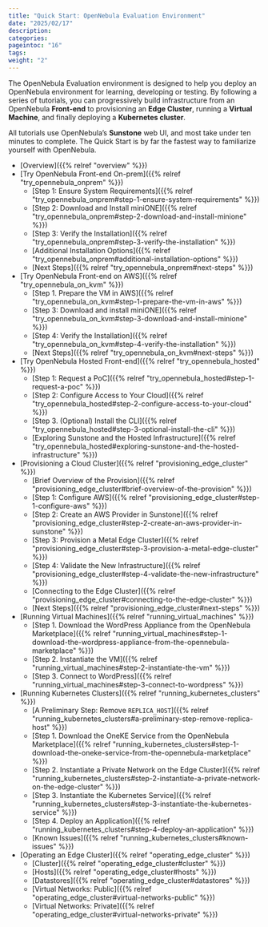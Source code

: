 ```yaml
---
title: "Quick Start: OpenNebula Evaluation Environment"
date: "2025/02/17"
description:
categories:
pageintoc: "16"
tags:
weight: "2"
---
```


<a id="quick-start"></a>

<a id="qs"></a>

<!--# Quick Start: OpenNebula Evaluation Environment [formerly Quick Start] -->

The OpenNebula Evaluation environment is designed to help you deploy an OpenNebula environment for learning, developing or testing. By following a series of tutorials, you can progressively build infrastructure from an OpenNebula **Front-end** to provisioning an **Edge Cluster**, running a **Virtual Machine**, and finally deploying a **Kubernetes cluster**.

All tutorials use OpenNebula’s **Sunstone** web UI, and most take under ten minutes to complete. The Quick Start is by far the fastest way to familiarize yourself with OpenNebula.

* [Overview]({{% relref "overview" %}})
* [Try OpenNebula Front-end On-prem]({{% relref "try_opennebula_onprem" %}})
  * [Step 1: Ensure System Requirements]({{% relref "try_opennebula_onprem#step-1-ensure-system-requirements" %}})
  * [Step 2: Download and Install miniONE]({{% relref "try_opennebula_onprem#step-2-download-and-install-minione" %}})
  * [Step 3: Verify the Installation]({{% relref "try_opennebula_onprem#step-3-verify-the-installation" %}})
  * [Additional Installation Options]({{% relref "try_opennebula_onprem#additional-installation-options" %}})
  * [Next Steps]({{% relref "try_opennebula_onprem#next-steps" %}})
* [Try OpenNebula Front-end on AWS]({{% relref "try_opennebula_on_kvm" %}})
  * [Step 1. Prepare the VM in AWS]({{% relref "try_opennebula_on_kvm#step-1-prepare-the-vm-in-aws" %}})
  * [Step 3: Download and install miniONE]({{% relref "try_opennebula_on_kvm#step-3-download-and-install-minione" %}})
  * [Step 4: Verify the Installation]({{% relref "try_opennebula_on_kvm#step-4-verify-the-installation" %}})
  * [Next Steps]({{% relref "try_opennebula_on_kvm#next-steps" %}})
* [Try OpenNebula Hosted Front-end]({{% relref "try_opennebula_hosted" %}})
  * [Step 1: Request a PoC]({{% relref "try_opennebula_hosted#step-1-request-a-poc" %}})
  * [Step 2: Configure Access to Your Cloud]({{% relref "try_opennebula_hosted#step-2-configure-access-to-your-cloud" %}})
  * [Step 3. (Optional) Install the CLI]({{% relref "try_opennebula_hosted#step-3-optional-install-the-cli" %}})
  * [Exploring Sunstone and the Hosted Infrastructure]({{% relref "try_opennebula_hosted#exploring-sunstone-and-the-hosted-infrastructure" %}})
* [Provisioning a Cloud Cluster]({{% relref "provisioning_edge_cluster" %}})
  * [Brief Overview of the Provision]({{% relref "provisioning_edge_cluster#brief-overview-of-the-provision" %}})
  * [Step 1: Configure AWS]({{% relref "provisioning_edge_cluster#step-1-configure-aws" %}})
  * [Step 2: Create an AWS Provider in Sunstone]({{% relref "provisioning_edge_cluster#step-2-create-an-aws-provider-in-sunstone" %}})
  * [Step 3: Provision a Metal Edge Cluster]({{% relref "provisioning_edge_cluster#step-3-provision-a-metal-edge-cluster" %}})
  * [Step 4: Validate the New Infrastructure]({{% relref "provisioning_edge_cluster#step-4-validate-the-new-infrastructure" %}})
  * [Connecting to the Edge Cluster]({{% relref "provisioning_edge_cluster#connecting-to-the-edge-cluster" %}})
  * [Next Steps]({{% relref "provisioning_edge_cluster#next-steps" %}})
* [Running Virtual Machines]({{% relref "running_virtual_machines" %}})
  * [Step 1. Download the WordPress Appliance from the OpenNebula Marketplace]({{% relref "running_virtual_machines#step-1-download-the-wordpress-appliance-from-the-opennebula-marketplace" %}})
  * [Step 2. Instantiate the VM]({{% relref "running_virtual_machines#step-2-instantiate-the-vm" %}})
  * [Step 3. Connect to WordPress]({{% relref "running_virtual_machines#step-3-connect-to-wordpress" %}})
* [Running Kubernetes Clusters]({{% relref "running_kubernetes_clusters" %}})
  * [A Preliminary Step: Remove `REPLICA_HOST`]({{% relref "running_kubernetes_clusters#a-preliminary-step-remove-replica-host" %}})
  * [Step 1. Download the OneKE Service from the OpenNebula Marketplace]({{% relref "running_kubernetes_clusters#step-1-download-the-oneke-service-from-the-opennebula-marketplace" %}})
  * [Step 2. Instantiate a Private Network on the Edge Cluster]({{% relref "running_kubernetes_clusters#step-2-instantiate-a-private-network-on-the-edge-cluster" %}})
  * [Step 3. Instantiate the Kubernetes Service]({{% relref "running_kubernetes_clusters#step-3-instantiate-the-kubernetes-service" %}})
  * [Step 4. Deploy an Application]({{% relref "running_kubernetes_clusters#step-4-deploy-an-application" %}})
  * [Known Issues]({{% relref "running_kubernetes_clusters#known-issues" %}})
* [Operating an Edge Cluster]({{% relref "operating_edge_cluster" %}})
  * [Cluster]({{% relref "operating_edge_cluster#cluster" %}})
  * [Hosts]({{% relref "operating_edge_cluster#hosts" %}})
  * [Datastores]({{% relref "operating_edge_cluster#datastores" %}})
  * [Virtual Networks: Public]({{% relref "operating_edge_cluster#virtual-networks-public" %}})
  * [Virtual Networks: Private]({{% relref "operating_edge_cluster#virtual-networks-private" %}})
